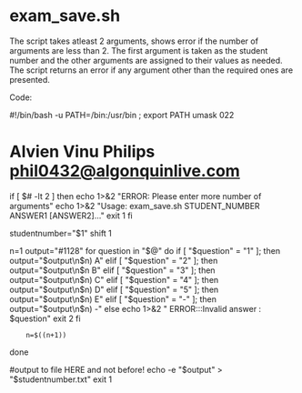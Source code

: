 # exam_save.sh
The script takes atleast 2 arguments, shows error if the number of arguments are less than 2. The first argument is taken as the student number and the other arguments are assigned to their values as needed. The script returns an error if any argument other than the required ones are presented.

Code:
 
#!/bin/bash -u
PATH=/bin:/usr/bin ; export PATH
umask 022

# Alvien Vinu Philips phil0432@algonquinlive.com

if [ $# -lt 2 ]
then
        echo 1>&2 "ERROR: Please enter more number of arguments"
        echo 1>&2 "Usage: exam_save.sh STUDENT_NUMBER ANSWER1 [ANSWER2]..."
        exit 1
fi

studentnumber="$1"
shift 1

n=1
output="#1128"
for question in "$@"
do
        if [ "$question" = "1" ]; then
                output="$output\n$n) A"
        elif [ "$question" = "2" ]; then
                output="$output\n$n  B"
        elif [ "$question" = "3" ]; then
                output="$output\n$n) C"
        elif [ "$question" = "4" ]; then
                output="$output\n$n) D"
        elif [ "$question" = "5" ]; then
                output="$output\n$n) E"
        elif [ "$question" = "-" ]; then
                output="$output\n$n) -"
        else
        echo 1>&2 " ERROR:::Invalid answer : $question"
        exit 2
fi

        n=$((n+1))
done

#output to file HERE and not before!
echo -e "$output" > "$studentnumber.txt"
exit 1
